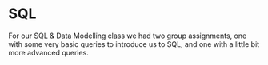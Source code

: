 # SQL
For our SQL & Data Modelling class we had two group assignments, one with some very basic queries to introduce us to SQL, and one with a little bit more advanced queries.
